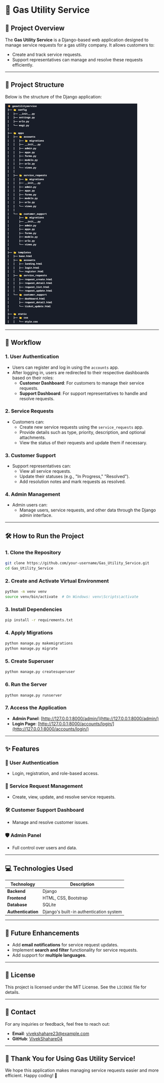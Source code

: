 # 🚀 Gas Utility Service

## 🌟 Project Overview
The **Gas Utility Service** is a Django-based web application designed to manage service requests for a gas utility company. It allows customers to:
- Create and track service requests.
- Support representatives can manage and resolve these requests efficiently.

---

## 📂 Project Structure

Below is the structure of the Django application:

![Project Structure](gasutilityservice/assets/project_structure.png)

---

## 🔄 Workflow

### 1. **User Authentication**
- Users can register and log in using the `accounts` app.
- After logging in, users are redirected to their respective dashboards based on their roles:
  - **Customer Dashboard**: For customers to manage their service requests.
  - **Support Dashboard**: For support representatives to handle and resolve requests.

### 2. **Service Requests**
- Customers can:
  - Create new service requests using the `service_requests` app.
  - Provide details such as type, priority, description, and optional attachments.
  - View the status of their requests and update them if necessary.

### 3. **Customer Support**
- Support representatives can:
  - View all service requests.
  - Update their statuses (e.g., "In Progress," "Resolved").
  - Add resolution notes and mark requests as resolved.

### 4. **Admin Management**
- Admin users can:
  - Manage users, service requests, and other data through the Django admin interface.

---

## 🛠️ How to Run the Project

### 1. **Clone the Repository**
```bash
git clone https://github.com/your-username/Gas_Utility_Service.git
cd Gas_Utility_Service
```

### 2. **Create and Activate Virtual Environment**
```bash
python -m venv venv
source venv/bin/activate  # On Windows: venv\Scripts\activate
```

### 3. **Install Dependencies**
```bash
pip install -r requirements.txt
```

### 4. **Apply Migrations**
```bash
python manage.py makemigrations
python manage.py migrate
```

### 5. **Create Superuser**
```bash
python manage.py createsuperuser
```

### 6. **Run the Server**
```bash
python manage.py runserver
```

### 7. **Access the Application**
- **Admin Panel**: [http://127.0.0.1:8000/admin/](http://127.0.0.1:8000/admin/)
- **Login Page**: [http://127.0.0.1:8000/accounts/login/](http://127.0.0.1:8000/accounts/login/)

---

## ✨ Features

### 🔑 **User Authentication**
- Login, registration, and role-based access.

### 📝 **Service Request Management**
- Create, view, update, and resolve service requests.

### 🛠️ **Customer Support Dashboard**
- Manage and resolve customer issues.

### 🛡️ **Admin Panel**
- Full control over users and data.

---

## 💻 Technologies Used

| **Technology** | **Description** |
|-----------------|-----------------|
| **Backend**     | Django          |
| **Frontend**    | HTML, CSS, Bootstrap |
| **Database**    | SQLite          |
| **Authentication** | Django's built-in authentication system |

---

## 🚀 Future Enhancements

- Add **email notifications** for service request updates.
- Implement **search and filter** functionality for service requests.
- Add support for **multiple languages**.

---

## 📜 License

This project is licensed under the MIT License. See the `LICENSE` file for details.

---

## 📧 Contact

For any inquiries or feedback, feel free to reach out:
- **Email**: vivekshahare23@example.com
- **GitHub**: [VivekShahare04](https://github.com/VivekShahare04)

---

## 🎉 Thank You for Using Gas Utility Service!
We hope this application makes managing service requests easier and more efficient. Happy coding! 🚀



